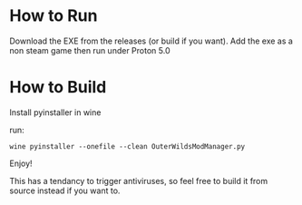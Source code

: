 # How to Run

Download the EXE from the releases (or build if you want). Add the exe as a non steam game then run under Proton 5.0

# How to Build

Install pyinstaller in wine

run: 

`wine pyinstaller --onefile --clean OuterWildsModManager.py`

Enjoy!

This has a tendancy to trigger antiviruses, so feel free to build it from source instead if you want to.
